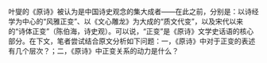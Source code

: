 叶燮的《原诗》被认为是中国诗史观念的集大成者——在此之前，分别是：以诗经学为中心的“风雅正变”、以《文心雕龙》为大成的“质文代变”，以及宋代以来的“诗体正变”（陈伯海，诗史观）。可以说，“正变”是《原诗》文学史话语的核心部分。在下文，笔者尝试结合原文分析如下问题：一，《原诗》中对于正变的表述有几个层次？；二，《原诗》中正变关系的动力是什么？

